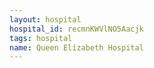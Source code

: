 ```yaml
---
layout: hospital
hospital_id: recmnKWVlNO5Aacjk
tags: hospital
name: Queen Elizabeth Hospital
---
```

